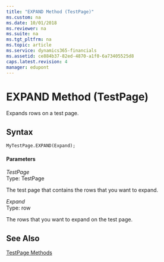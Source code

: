 ```yaml
---
title: "EXPAND Method (TestPage)"
ms.custom: na
ms.date: 10/01/2018
ms.reviewer: na
ms.suite: na
ms.tgt_pltfrm: na
ms.topic: article
ms.service: dynamics365-financials
ms.assetid: ce884b37-82ed-4870-a1f0-6a73405525d8
caps.latest.revision: 4
manager: edupont
---
```


 

# EXPAND Method (TestPage)
Expands rows on a test page.  
  
## Syntax  
  
```  
MyTestPage.EXPAND(Expand);  
```  
  
#### Parameters  
 *TestPage*  
 Type: TestPage  
  
 The test page that contains the rows that you want to expand.  
  
 *Expand*  
 Type: row  
  
 The rows that you want to expand on the test page.  
  
## See Also  
 [TestPage Methods](devenv-TestPage-Methods.md)